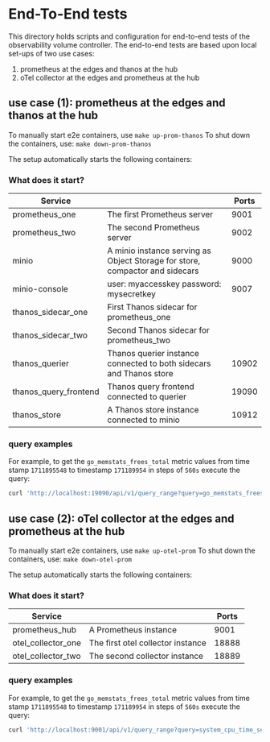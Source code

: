 # End-To-End tests

This directory holds scripts and configuration for end-to-end tests of the observability volume controller.
The end-to-end tests are based upon local set-ups of two use cases:

1. prometheus at the edges and thanos at the hub 
2. oTel collector at the edges and prometheus at the hub

## use case (1): prometheus at the edges and thanos at the hub 
To manually start e2e containers, use  `make up-prom-thanos`
To shut down the containers, use: `make down-prom-thanos`

The setup automatically starts the following containers:  

### What does it start?

| Service               |                                                                              | Ports |
|-----------------------|------------------------------------------------------------------------------|-------|
| prometheus_one        | The first Prometheus server                                                  | 9001  |
| prometheus_two        | The second Prometheus server                                                 | 9002  |
| minio                 | A minio instance serving as Object Storage for store, compactor and sidecars | 9000  |
| minio-console         | user: myaccesskey password: mysecretkey                                      | 9007  |
| thanos_sidecar_one    | First Thanos sidecar for prometheus_one                                      |       |
| thanos_sidecar_two    | Second Thanos sidecar for prometheus_two                                     |       |
| thanos_querier        | Thanos querier instance connected to both sidecars and Thanos store          | 10902 |
| thanos_query_frontend | Thanos query frontend connected to querier                                   | 19090 |
| thanos_store          | A Thanos store instance connected to minio                                   | 10912 |

### query examples

For example, to get the  `go_memstats_frees_total` metric values 
from time stamp `1711895548` to timestamp `171189954` in steps of `560s` execute the query:

```bash
curl 'http://localhost:19090/api/v1/query_range?query=go_memstats_frees_total&start=1711895548&end=1711899548&step=560s' | jq
```

## use case (2): oTel collector at the edges and prometheus at the hub 
To manually start e2e containers, use  `make up-otel-prom`
To shut down the containers, use: `make down-otel-prom`

The setup automatically starts the following containers:  

### What does it start?

| Service            |                                   | Ports |
|--------------------|-----------------------------------|-------|
| prometheus_hub     | A Prometheus instance             | 9001  |
| otel_collector_one | The first otel collector instance | 18888 |
| otel_collector_two | The second collector instance     | 18889 |

### query examples

For example, to get the  `go_memstats_frees_total` metric values 
from time stamp `1711895548` to timestamp `171189954` in steps of `560s` execute the query:

```bash
curl 'http://localhost:9001/api/v1/query_range?query=system_cpu_time_seconds_total&start=1711895548&end=1711899548&step=560s' | jq
```

